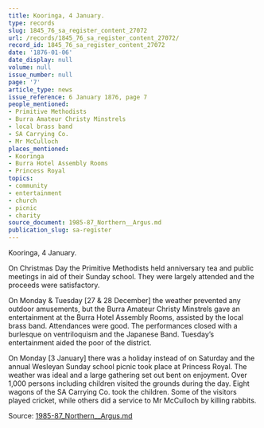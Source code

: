 ```yaml
---
title: Kooringa, 4 January.
type: records
slug: 1845_76_sa_register_content_27072
url: /records/1845_76_sa_register_content_27072/
record_id: 1845_76_sa_register_content_27072
date: '1876-01-06'
date_display: null
volume: null
issue_number: null
page: '7'
article_type: news
issue_reference: 6 January 1876, page 7
people_mentioned:
- Primitive Methodists
- Burra Amateur Christy Minstrels
- local brass band
- SA Carrying Co.
- Mr McCulloch
places_mentioned:
- Kooringa
- Burra Hotel Assembly Rooms
- Princess Royal
topics:
- community
- entertainment
- church
- picnic
- charity
source_document: 1985-87_Northern__Argus.md
publication_slug: sa-register
---
```


Kooringa, 4 January.

On Christmas Day the Primitive Methodists held anniversary tea and public meetings in aid of their Sunday school.  They were largely attended and the proceeds were satisfactory.

On Monday & Tuesday  [27 & 28 December] the weather prevented any outdoor amusements, but the Burra Amateur Christy Minstrels gave an entertainment at the Burra Hotel Assembly Rooms, assisted by the local brass band.  Attendances were good.  The performances closed with a burlesque on ventriloquism and the Japanese Band.  Tuesday’s entertainment aided the poor of the district.

On Monday [3 January] there was a holiday instead of on Saturday and the annual Wesleyan Sunday school picnic took place at Princess Royal.  The weather was ideal and a large gathering set out bent on enjoyment.  Over 1,000 persons including children visited the grounds during the day.  Eight wagons of the SA Carrying Co. took the children.  Some of the visitors played cricket, while others did a service to Mr McCulloch by killing rabbits.

Source: [1985-87_Northern__Argus.md](/downloads/markdown/1985-87_Northern__Argus.md)
